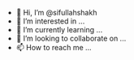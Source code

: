- 👋 Hi, I’m @sifullahshakh
- 👀 I’m interested in ...
- 🌱 I’m currently learning ...
- 💞️ I’m looking to collaborate on ...
- 📫 How to reach me ...

<!---
sifullahshakh/sifullahshakh is a ✨ special ✨ repository because its `README.md` (this file) appears on your GitHub profile.
You can click the Preview link to take a look at your changes.
--->
